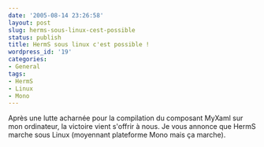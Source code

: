 ```yaml
---
date: '2005-08-14 23:26:58'
layout: post
slug: herms-sous-linux-cest-possible
status: publish
title: HermS sous linux c'est possible !
wordpress_id: '19'
categories:
- General
tags:
- HermS
- Linux
- Mono
---
```


Après une lutte acharnée pour la compilation du composant MyXaml sur mon ordinateur, la victoire vient s'offrir à nous. Je vous annonce que HermS marche sous Linux (moyennant plateforme Mono mais ça marche).
